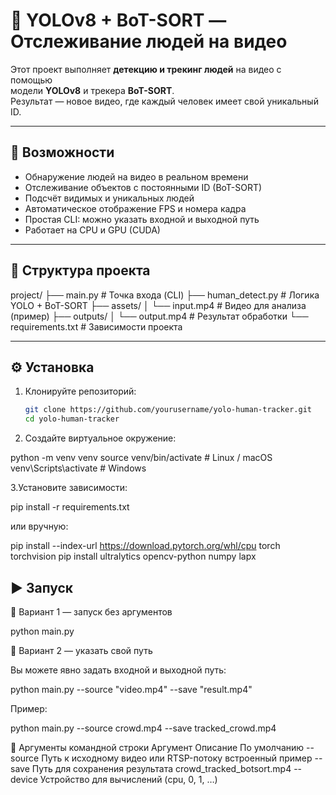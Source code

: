 # 🧠 YOLOv8 + BoT-SORT — Отслеживание людей на видео

Этот проект выполняет **детекцию и трекинг людей** на видео с помощью  
модели **YOLOv8** и трекера **BoT-SORT**.  
Результат — новое видео, где каждый человек имеет свой уникальный ID.

---

## 🚀 Возможности

- Обнаружение людей на видео в реальном времени  
- Отслеживание объектов с постоянными ID (BoT-SORT)  
- Подсчёт видимых и уникальных людей  
- Автоматическое отображение FPS и номера кадра  
- Простая CLI: можно указать входной и выходной путь  
- Работает на CPU и GPU (CUDA)

---

## 📁 Структура проекта

project/
├── main.py # Точка входа (CLI)
├── human_detect.py # Логика YOLO + BoT-SORT
├── assets/
│ └── input.mp4 # Видео для анализа (пример)
├── outputs/
│ └── output.mp4 # Результат обработки
└── requirements.txt # Зависимости проекта

---

## ⚙️ Установка

1. Клонируйте репозиторий:
   ```bash
   git clone https://github.com/yourusername/yolo-human-tracker.git
   cd yolo-human-tracker
2. Cоздайте виртуальное окружение:

python -m venv venv
source venv/bin/activate   # Linux / macOS
venv\Scripts\activate      # Windows

3.Установите зависимости:

pip install -r requirements.txt

или вручную:

pip install --index-url https://download.pytorch.org/whl/cpu torch torchvision
pip install ultralytics opencv-python numpy lapx

## ▶️ Запуск
🔹 Вариант 1 — запуск без аргументов

python main.py

🔹 Вариант 2 — указать свой путь

Вы можете явно задать входной и выходной путь:

python main.py --source "video.mp4" --save "result.mp4"

Пример:

python main.py --source crowd.mp4 --save tracked_crowd.mp4

🧰 Аргументы командной строки
Аргумент	Описание	По умолчанию
--source	Путь к исходному видео или RTSP-потоку	встроенный пример
--save	Путь для сохранения результата	crowd_tracked_botsort.mp4
--device	Устройство для вычислений (cpu, 0, 1, …)
